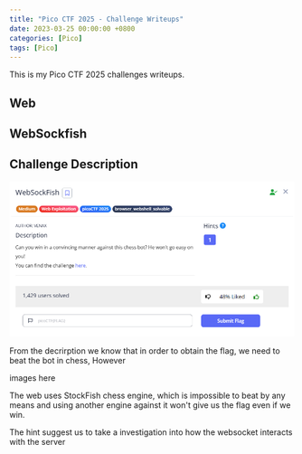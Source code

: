 ```yaml
---
title: "Pico CTF 2025 - Challenge Writeups"
date: 2023-03-25 00:00:00 +0800
categories: [Pico]
tags: [Pico]
---
```


This is my Pico CTF 2025 challenges writeups.

## Web 

## WebSockfish

## Challenge Description
![WebSockfish Capture](https://github.com/ddhuya/ddhuya.github.io/blob/main/CTF/WebSockfish/Capture.PNG?raw=true)

From the decrirption we know that in order to obtain the flag, we need to beat the bot in chess, However

images here

The web uses StockFish chess engine, which is impossible to beat by any means and using another engine against it won't give us the flag even if we win.

The hint suggest us to take a investigation into how the websocket interacts with the server




